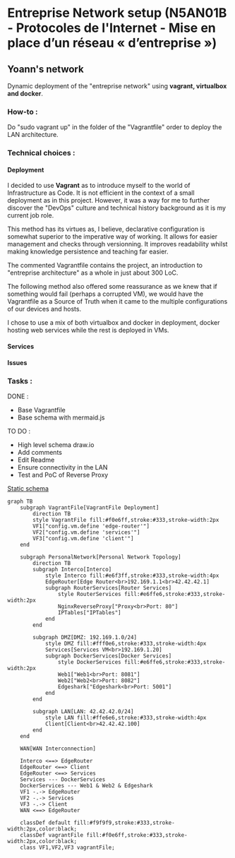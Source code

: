 # Entreprise Network setup (N5AN01B - Protocoles de l'Internet - Mise en place d’un réseau « d’entreprise »)

## Yoann's network

Dynamic deployment of the "entreprise network" using **vagrant, virtualbox and docker**.

### How-to :
Do "sudo vagrant up" in the folder of the "Vagrantfile" order to deploy the LAN architecture.

### Technical choices : 
#### Deployment
I decided to use **Vagrant** as to introduce myself to the world of Infrastructure as Code. It is not efficient in the context of a small deployment as in this project. However, it was a way for me to further discover the "DevOps" culture and technical history background as it is my current job role.

This method has its virtues as, I believe, declarative configuration is somewhat superior to the imperative way of working. It allows for easier management and checks through versionning. It improves readability whilst making knowledge persistence and teaching far easier. 

The commented Vagrantfile contains the project, an introduction to "entreprise architecture" as a whole in just about 300 LoC.

The following method also offered some reassurance as we knew that if something would fail (perhaps a corrupted VM), we would have the Vagrantfile as a Source of Truth when it came to the multiple configurations of our devices and hosts.

I chose to use a mix of both virtualbox and docker in deployment, docker hosting web services while the rest is deployed in VMs.

#### Services

#### Issues


### Tasks : 
DONE :
  - Base Vagrantfile
  - Base schema with mermaid.js

TO DO :
  - High level schema draw.io
  - Add comments
  - Edit Readme
  - Ensure connectivity in the LAN
  - Test and PoC of Reverse Proxy
    
[Static schema](yoannn-net/schema_mermaid.png)

```mermaid
graph TB
    subgraph VagrantFile[VagrantFile Deployment]
        direction TB
        style VagrantFile fill:#f0e6ff,stroke:#333,stroke-width:2px
        VF1["config.vm.define 'edge-router'"]
        VF2["config.vm.define 'services'"]
        VF3["config.vm.define 'client'"]
    end

    subgraph PersonalNetwork[Personal Network Topology]
        direction TB
        subgraph Interco[Interco]
            style Interco fill:#e6f3ff,stroke:#333,stroke-width:4px
            EdgeRouter[Edge Router<br>192.169.1.1<br>42.42.42.1]
            subgraph RouterServices[Router Services]
                style RouterServices fill:#e6ffe6,stroke:#333,stroke-width:2px
                NginxReverseProxy["Proxy<br>Port: 80"]
                IPTables["IPTables"]
            end
        end

        subgraph DMZ[DMZ: 192.169.1.0/24]
            style DMZ fill:#fff0e6,stroke:#333,stroke-width:4px
            Services[Services VM<br>192.169.1.20]
            subgraph DockerServices[Docker Services]
                style DockerServices fill:#e6ffe6,stroke:#333,stroke-width:2px
                Web1["Web1<br>Port: 8081"]
                Web2["Web2<br>Port: 8082"]
                Edgeshark["Edgeshark<br>Port: 5001"]
            end
        end

        subgraph LAN[LAN: 42.42.42.0/24]
            style LAN fill:#ffe6e6,stroke:#333,stroke-width:4px
            Client[Client<br>42.42.42.100]
        end
    end

    WAN[WAN Interconnection]

    Interco <==> EdgeRouter
    EdgeRouter <==> Client
    EdgeRouter <==> Services
    Services --- DockerServices
    DockerServices --- Web1 & Web2 & Edgeshark
    VF1 -.-> EdgeRouter
    VF2 -.-> Services
    VF3 -.-> Client
    WAN <==> EdgeRouter

    classDef default fill:#f9f9f9,stroke:#333,stroke-width:2px,color:black;
    classDef vagrantFile fill:#f0e6ff,stroke:#333,stroke-width:2px,color:black;
    class VF1,VF2,VF3 vagrantFile;
```
